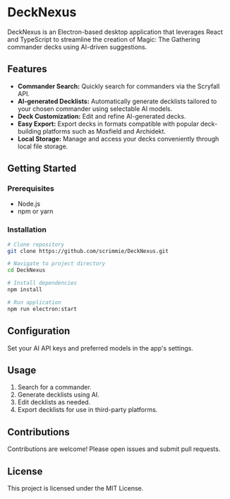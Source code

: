# DeckNexus

DeckNexus is an Electron-based desktop application that leverages React and TypeScript to streamline the creation of Magic: The Gathering commander decks using AI-driven suggestions.

## Features

* **Commander Search:** Quickly search for commanders via the Scryfall API.
* **AI-generated Decklists:** Automatically generate decklists tailored to your chosen commander using selectable AI models.
* **Deck Customization:** Edit and refine AI-generated decks.
* **Easy Export:** Export decks in formats compatible with popular deck-building platforms such as Moxfield and Archidekt.
* **Local Storage:** Manage and access your decks conveniently through local file storage.

## Getting Started

### Prerequisites

* Node.js
* npm or yarn

### Installation

```bash
# Clone repository
git clone https://github.com/scrimmie/DeckNexus.git

# Navigate to project directory
cd DeckNexus

# Install dependencies
npm install

# Run application
npm run electron:start
```

## Configuration

Set your AI API keys and preferred models in the app's settings.

## Usage

1. Search for a commander.
2. Generate decklists using AI.
3. Edit decklists as needed.
4. Export decklists for use in third-party platforms.

## Contributions

Contributions are welcome! Please open issues and submit pull requests.

## License

This project is licensed under the MIT License.

